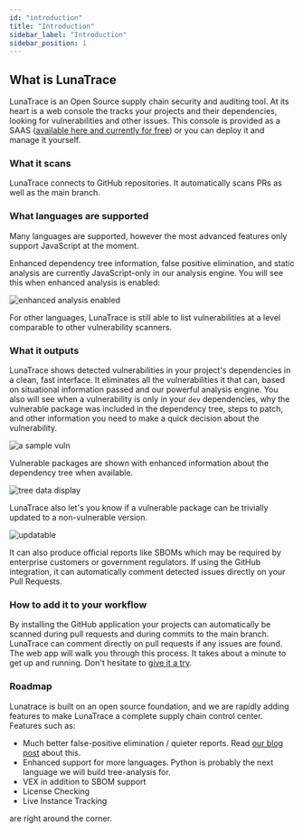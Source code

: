 ```yaml
---
id: "introduction"
title: "Introduction"
sidebar_label: "Introduction"
sidebar_position: 1
---
```


<!--
  ~ Copyright by LunaSec (owned by Refinery Labs, Inc)
  ~
  ~ Licensed under the Creative Commons Attribution-ShareAlike 4.0 International
  ~ (the "License"); you may not use this file except in compliance with the
  ~ License. You may obtain a copy of the License at
  ~
  ~ https://creativecommons.org/licenses/by-sa/4.0/legalcode
  ~
  ~ See the License for the specific language governing permissions and
  ~ limitations under the License.
  ~
-->

## What is LunaTrace

LunaTrace is an Open Source supply chain security and auditing tool. At its heart is a web console the tracks your projects and
their dependencies, looking for vulnerabilities and other issues. This console is provided as a SAAS ([available here and currently for free](https://lunatrace.lunasec.io)) or you can deploy it and manage it yourself.

### What it scans

LunaTrace connects to GitHub repositories. It automatically scans PRs as well as the main branch.

### What languages are supported

Many languages are supported, however the most advanced features only support JavaScript at the moment.

Enhanced 
dependency tree information, false positive elimination, and static analysis are currently JavaScript-only in 
our analysis engine. You will see this when enhanced analysis is enabled:

![enhanced analysis enabled](/img/enhanced-tree-data-icon.png)

For other languages, LunaTrace is still able to list vulnerabilities at a level comparable to 
other vulnerability scanners. 

### What it outputs

LunaTrace shows detected vulnerabilities in your
project's dependencies in a clean, fast interface.
It eliminates all the
vulnerabilities it that can, based on situational information passed and our powerful analysis engine.
You also will see when a vulnerability is only in your `dev` dependencies, why the vulnerable package was included 
in the dependency tree, 
steps to patch, and other
information you need to make a quick decision about the vulnerability.


![a sample vuln](/img/vuln-result-hover.png)

Vulnerable packages are shown with enhanced information about the dependency tree when available.

![tree data display](/img/tree.png)


LunaTrace also let's you know if a vulnerable package can be 
trivially updated to a non-vulnerable version.

![updatable](/img/trivially-updatable.png)


It can also produce official reports like SBOMs which may be required by enterprise customers or
government regulators. If using the GitHub integration, it can automatically comment detected issues directly on your Pull Requests.

### How to add it to your workflow
 By installing
the GitHub application your projects can automatically be scanned during pull requests and during commits to the main
branch. LunaTrace can comment directly on pull requests if any issues are found. The web app will walk you through 
 this process.  It takes about a minute to get up and running. Don't hesitate to [give it a try](https://lunatrace.lunasec.io).

[//]: # (The second way to integrate LunaTrace is with the [LunaTrace CLI]&#40;https://github.com/lunasec-io/lunasec/releases&#41;. By adding this CLI to your CI scripts, you get more)

[//]: # (fine-grain control and additional capability, such as the ability to scan built artifacts such as containers, and built)

[//]: # (files that wouldn't usually be committed to git. Scanning a container gives LunaTrace the most complete picture possible of your code and how it is being run. Simply go to "Secrets and Keys" in your project on LunaTrace and follow the instructions to pass the secret into the CLI. )

### Roadmap
Lunatrace is built on an open source foundation, and we are rapidly adding features to make LunaTrace a complete
supply chain control center. Features such as:
* Much better false-positive elimination / quieter reports. Read [our blog post](/docs/blog/the-issue-with-vuln-scanners/) about this.
* Enhanced support for more languages. Python is probably the next language we will build tree-analysis for.
* VEX in addition to SBOM support
* License Checking
* Live Instance Tracking

are right around the corner.
